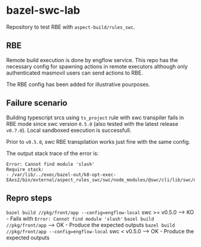 # bazel-swc-lab

Repository to test RBE with `aspect-build/rules_swc`.

## RBE

Remote build execution is done by engflow service. This repo has the necessary config for spawning actions in remote executors although only authenticated masmovil users can send actions to RBE. 

The RBE config has been added for illustrative pourposes.

## Failure scenario

Building typescript srcs using `ts_project` rule with swc transpiler fails in RBE mode since swc version `0.5.0` (also tested with the latest release `v0.7.0`). Local sandboxed execution is successfull.

Prior to `v0.5.0`, swc RBE transpilation works just fine with the same config.

The output stack trace of the error is:

```
Error: Cannot find module 'slash'
Require stack:
- /var/lib/../exec/bazel-out/k8-opt-exec-EAxs2/bin/external/aspect_rules_swc/swc/node_modules/@swc/cli/lib/swc/dir.js
```


## Repro steps

`bazel build //pkg/front/app --config=engflow-local` swc >= v0.5.0 --> KO - Fails with `Error: Cannot find module 'slash'`
`bazel build //pkg/front/app` --> OK - Produce the expected outputs 
`bazel build //pkg/front/app --config=engflow-local` swc < v0.5.0 --> OK - Produce the expected outputs 
